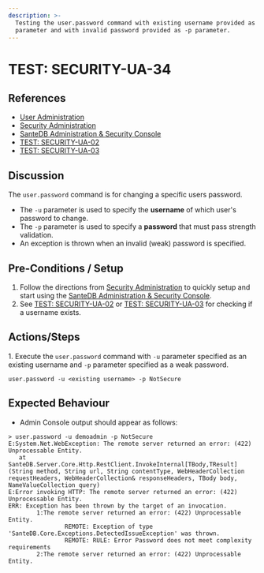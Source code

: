 ```yaml
---
description: >-
  Testing the user.password command with existing username provided as -u
  parameter and with invalid password provided as -p parameter.
---
```


# TEST: SECURITY-UA-34

## References

* [User Administration](../../../../../../operations/system-administration/host-administration/santedb-icdr-admin-console/user-administration.md)
* [Security Administration](../../../../../../operations/system-administration/security-administration/#demo-environment)&#x20;
* [SanteDB Administration & Security Console](../../../../../../operations/system-administration/host-administration/santedb-icdr-admin-console/)
* [TEST: SECURITY-UA-02](test-security-ua-02.md)
* [TEST: SECURITY-UA-03](test-security-ua-03.md)

## Discussion

The `user.password` command is for changing a specific users password.&#x20;

* The `-u` parameter is used to specify the **username** of which user's password to change.&#x20;
* The `-p`  parameter is used to specify a **password** that must pass strength validation.
* An exception is thrown when an invalid (weak) password is specified.

## Pre-Conditions / Setup

1. Follow the directions from [Security Administration](../../../../../../operations/system-administration/security-administration/#demo-environment) to quickly setup and start using the [SanteDB Administration & Security Console](../../../../../../operations/system-administration/host-administration/santedb-icdr-admin-console/).
2. See [TEST: SECURITY-UA-02](test-security-ua-02.md) or [TEST: SECURITY-UA-03](test-security-ua-03.md) for checking if a username exists.

## Actions/Steps

1\. Execute the `user.password` command with `-u` parameter specified as an existing username and `-p` parameter specified as a weak password.

```
user.password -u <existing username> -p NotSecure
```

## Expected Behaviour

* Admin Console output should appear as follows:

```
> user.password -u demoadmin -p NotSecure
E:System.Net.WebException: The remote server returned an error: (422) Unprocessable Entity.
   at SanteDB.Server.Core.Http.RestClient.InvokeInternal[TBody,TResult](String method, String url, String contentType, WebHeaderCollection requestHeaders, WebHeaderCollection& responseHeaders, TBody body, NameValueCollection query)
E:Error invoking HTTP: The remote server returned an error: (422) Unprocessable Entity.
ERR: Exception has been thrown by the target of an invocation.
        1:The remote server returned an error: (422) Unprocessable Entity.
                REMOTE: Exception of type 'SanteDB.Core.Exceptions.DetectedIssueException' was thrown.
                REMOTE: RULE: Error Password does not meet complexity requirements
        2:The remote server returned an error: (422) Unprocessable Entity.
```
